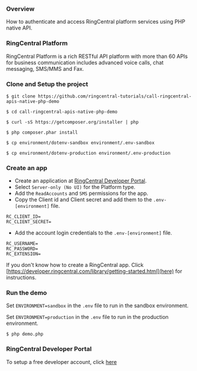 ### Overview
How to authenticate and access RingCentral platform services using PHP native API.

### RingCentral Platform
RingCentral Platform is a rich RESTful API platform with more than 60 APIs for business communication includes advanced voice calls, chat messaging, SMS/MMS and Fax.


### Clone and Setup the project
```
$ git clone https://github.com/ringcentral-tutorials/call-ringcentral-apis-native-php-demo

$ cd call-ringcentral-apis-native-php-demo

$ curl -sS https://getcomposer.org/installer | php

$ php composer.phar install

$ cp environment/dotenv-sandbox environment/.env-sandbox

$ cp environment/dotenv-production environment/.env-production

```

### Create an app
* Create an application at [RingCentral Developer Portal](https://developer.ringcentral.com).
* Select `Server-only (No UI)` for the Platform type.
* Add the `ReadAccounts` and `SMS` permissions for the app.
* Copy the Client id and Client secret and add them to the `.env-[environment]` file.
```
RC_CLIENT_ID=
RC_CLIENT_SECRET=
```
* Add the account login credentials to the `.env-[environment]` file.
```
RC_USERNAME=
RC_PASSWORD=
RC_EXTENSION=
```
If you don't know how to create a RingCentral app. Click [https://developer.ringcentral.com/library/getting-started.html](here) for instructions.

### Run the demo
Set `ENVIRONMENT=sandbox` in the `.env` file to run in the sandbox environment.

Set `ENVIRONMENT=production` in the `.env` file to run in the production environment.

```
$ php demo.php
```

### RingCentral Developer Portal
To setup a free developer account, click [here](https://developer/ringcentral.com)
